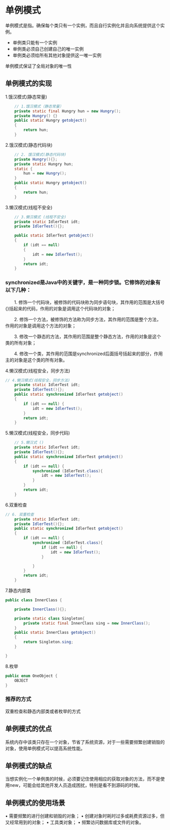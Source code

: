# 单例模式

单例模式是指。确保每个类只有一个实例，而且自行实例化并且向系统提供这个实例。

- 单例类只能有一个实例
- 单例类必须自己创建自己的唯一实例
- 单例类必须给所有其他对象提供这一唯一实例

单例模式保证了全局对象的唯一性

## 单例模式的实现

1.饿汉模式(静态常量)



```java
    // 1.饿汉模式（静态常量）
    private static final Hungry hun = new Hungry();
    private Hungry() {}
    public static Hungry getobject()
    {
        return hun;
    }
```

2.饿汉模式(静态代码块)

```java
    // 2. 饿汉模式(静态代码块)
    private Hungry(){};
    private static Hungry hun;
    static {
        hun = new Hungry();
    }
    public static Hungry getobject()
    {
        return hun;
    }
```



3.懒汉模式(线程不安全)

```java
    // 3.懒汉模式 (线程不安全)
    private static IdlerTest idt;
    private IdlerTest(){};

    public static IdlerTest getobject()
    {
        if (idt == null)
        {
            idt = new IdlerTest();
        }
        return idt;
    }
```



### synchronized是Java中的关键字，是一种同步锁。它修饰的对象有以下几种： 

　　1. 修饰一个代码块，被修饰的代码块称为同步语句块，其作用的范围是大括号{}括起来的代码，作用的对象是调用这个代码块的对象； 

　　2. 修饰一个方法，被修饰的方法称为同步方法，其作用的范围是整个方法，作用的对象是调用这个方法的对象； 

　　3. 修改一个静态的方法，其作用的范围是整个静态方法，作用的对象是这个类的所有对象； 

　　4. 修改一个类，其作用的范围是synchronized后面括号括起来的部分，作用主的对象是这个类的所有对象。

4.懒汉模式(线程安全，同步方法)

```java
// 4.懒汉模式(线程安全，同步方法)
    private static IdlerTest idt;
    private IdlerTest(){};
    public static synchronized IdlerTest getobject()
    {
        if (idt == null) {
            idt = new IdlerTest();
        }
        return idt;
    }
```

5.懒汉模式(线程安全，同步代码)

```java
    // 5.懒汉式 ()
    private static IdlerTest idt;
    private IdlerTest(){};
    public static synchronized IdlerTest getobject()
    {
        if (idt == null) {
            synchronized (IdlerTest.class){
                idt = new IdlerTest();
            }
        }
        return idt;
    }
```

6.双重检查

```java
// 6. 双重检查
    private static IdlerTest idt;
    private IdlerTest(){};
    public static synchronized IdlerTest getobject()
    {
        if (idt == null) {
            synchronized (IdlerTest.class){
                if (idt == null) {
                    idt = new IdlerTest();
                }

            }
        }
        return idt;
    }
```

7.静态内部类

```java
public class InnerClass {

    private InnerClass(){};

    private static class Singleton{
        private static final InnerClass sing = new InnerClass();
    }
    public static InnerClass getobject()
    {
        return Singleton.sing;
    }

}
```



8.枚举

```java
public enum OneObject {
    OBJECT
}

```



### 推荐的方式

双重检查和静态内部类或者枚举的方式



## 单例模式的优点

系统内存中该类只存在一个对象，节省了系统资源，对于一些需要频繁创建销毁的对象，使用单例模式可以提高系统性能。

## 单例模式的缺点

当想实例化一个单例类的时候，必须要记住使用相应的获取对象的方法，而不是使用new，可能会给其他开发人员造成困扰，特别是看不到源码的时候。

## 单例模式的使用场景

• 需要频繁的进行创建和销毁的对象；
• 创建对象时耗时过多或耗费资源过多，但又经常用到的对象；
• 工具类对象；
• 频繁访问数据库或文件的对象。










